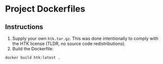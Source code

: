# Project Dockerfiles

## Instructions

1. Supply your own `htk.tar.gz`. This was done intentionally to comply with the HTK license (TLDR, no source code redistributions).
2. Build the Dockerfile:
```bash
docker build htk:latest .
```

